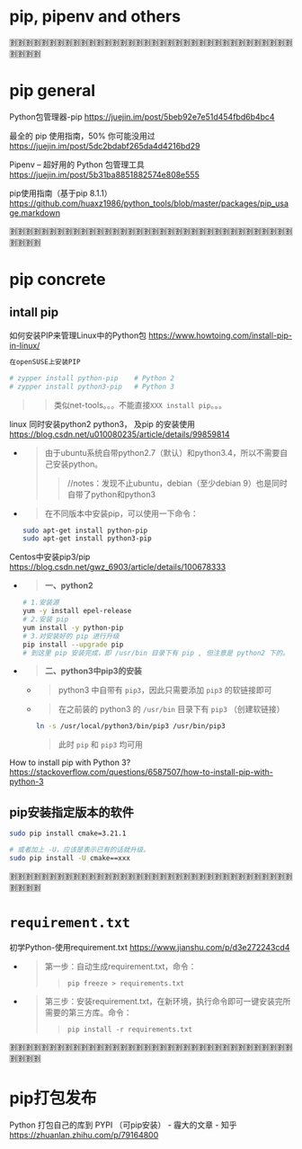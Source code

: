 
# pip, pipenv and others

:u5272::u5272::u5272::u5272::u5272::u5272::u5272::u5272::u5272::u5272::u5272::u5272::u5272::u5272::u5272::u5272::u5272::u5272::u5272::u5272::u5272::u5272::u5272::u5272::u5272::u5272::u5272::u5272::u5272::u5272::u5272::u5272::u5272::u5272::u5272::u5272::u5272::u5272::u5272::u5272:

# pip general

Python包管理器-pip https://juejin.im/post/5beb92e7e51d454fbd6b4bc4

最全的 pip 使用指南，50% 你可能没用过 https://juejin.im/post/5dc2bdabf265da4d4216bd29

Pipenv – 超好用的 Python 包管理工具 https://juejin.im/post/5b31ba8851882574e808e555

pip使用指南（基于pip 8.1.1） https://github.com/huaxz1986/python_tools/blob/master/packages/pip_usage.markdown

:u5272::u5272::u5272::u5272::u5272::u5272::u5272::u5272::u5272::u5272::u5272::u5272::u5272::u5272::u5272::u5272::u5272::u5272::u5272::u5272::u5272::u5272::u5272::u5272::u5272::u5272::u5272::u5272::u5272::u5272::u5272::u5272::u5272::u5272::u5272::u5272::u5272::u5272::u5272::u5272:

# pip concrete

## intall pip

如何安装PIP来管理Linux中的Python包 https://www.howtoing.com/install-pip-in-linux/
```sh
在openSUSE上安装PIP

# zypper install python-pip	   # Python 2
# zypper install python3-pip   # Python 3
```
>> 类似net-tools。。。不能直接`XXX install pip`。。。

linux 同时安装python2 python3， 及pip 的安装使用 https://blog.csdn.net/u010080235/article/details/99859814
- > 由于ubuntu系统自带python2.7（默认）和python3.4，所以不需要自己安装python。
  >> //notes：发现不止ubuntu，debian（至少debian 9）也是同时自带了python和python3
- > 在不同版本中安装pip，可以使用一下命令：
  ```sh
  sudo apt-get install python-pip
  sudo apt-get install python3-pip
  ```

Centos中安装pip3/pip https://blog.csdn.net/gwz_6903/article/details/100678333
- > **一、python2**
  ```sh
  # 1.安装源
  yum -y install epel-release
  # 2.安装 pip
  yum install -y python-pip
  # 3.对安装好的 pip 进行升级
  pip install --upgrade pip
  # 到这里 pip 安装完成，即 /usr/bin 目录下有 pip , 但注意是 python2 下的。
  ```
- > **二、python3中pip3的安装**
  * > python3 中自带有 `pip3`，因此只需要添加 `pip3` 的软链接即可
  * > 在之前装的 python3 的 `/usr/bin` 目录下有 `pip3` （创建软链接）
    ```sh
    ln -s /usr/local/python3/bin/pip3 /usr/bin/pip3
    ```
    > 此时 `pip` 和 `pip3` 均可用

How to install pip with Python 3? https://stackoverflow.com/questions/6587507/how-to-install-pip-with-python-3

## pip安装指定版本的软件

```sh
sudo pip install cmake=3.21.1

# 或者加上 -U，应该是表示已有的话就升级。
sudo pip install -U cmake==xxx
```

:u5272::u5272::u5272::u5272::u5272::u5272::u5272::u5272::u5272::u5272::u5272::u5272::u5272::u5272::u5272::u5272::u5272::u5272::u5272::u5272::u5272::u5272::u5272::u5272::u5272::u5272::u5272::u5272::u5272::u5272::u5272::u5272::u5272::u5272::u5272::u5272::u5272::u5272::u5272::u5272:

# `requirement.txt`

初学Python-使用requirement.txt https://www.jianshu.com/p/d3e272243cd4
- > 第一步：自动生成requirement.txt，命令：
  >> `pip freeze > requirements.txt`
- > 第三步：安装requirement.txt，在新环境，执行命令即可一键安装完所需要的第三方库。命令：
  >> `pip install -r requirements.txt`

:u5272::u5272::u5272::u5272::u5272::u5272::u5272::u5272::u5272::u5272::u5272::u5272::u5272::u5272::u5272::u5272::u5272::u5272::u5272::u5272::u5272::u5272::u5272::u5272::u5272::u5272::u5272::u5272::u5272::u5272::u5272::u5272::u5272::u5272::u5272::u5272::u5272::u5272::u5272::u5272:

# pip打包发布

Python 打包自己的库到 PYPI （可pip安装） - 霾大的文章 - 知乎 https://zhuanlan.zhihu.com/p/79164800

